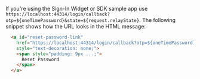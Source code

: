 If you're using the Sign-In Widget or SDK sample app use `https://localhost:44314/login/callback?otp=${oneTimePassword}&state=${request.relayState}`. The following snippet shows how the URL looks in the HTML message:

```html
  <a id="reset-password-link"
    href="https://localhost:44314/login/callback?otp=${oneTimePassword}&state=${request.relayState}"
    style="text-decoration: none;">
    <span style="padding: 9px ...;">
      Reset Password
    </span>
  </a>
```
